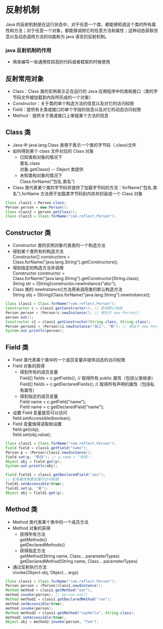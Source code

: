 # 反射机制

Java 的反射机制是在运行状态中，对于任意一个类，都能够知道这个类的所有属性和方法；对于任意一个对象，都能够调用它的任意方法和属性；这种动态获取信息以及动态调用方法的功能称为 java 语言的反射机制。

### java 反射机制的作用

- 用来编写一些通用性较高的代码或者框架的时候使用

## 反射常用对象

- Class：Class 类的实例表示正在运行的 Java 应用程序中的类和接口（类的字节码文件被加载到内存所形成的一个对象）
- Constructor：关于类的单个构造方法的信息以及对它的访问权限
- Field：提供有关类或接口的单个字段的信息以及对它的动态访问权限
- Method：提供关于类或接口上单独某个方法的信息

## Class 类

- Java 中 java.lang.Class 类用于表示一个类的字节码（.class)文件
- 如何得到某个 class 文件对应的 Class 对象
  - 已知类和对象的情况下<br>
    类名.class<br>
    对象.getClass() -- Object 类提供
  - 未知类和对象的情况下<br>
    Class.forName("包名.类名")
- Class 类代表某个类的字节码并提供了加载字节码的方法：forName("包名.类名"),forName 方法用于加载类字节码到内存并封装成一个 Class 对象

```java
Class clazz1 = Person.class;
Person person = new Person();
Class clazz2 = person.getClass();
Class clazz3 = Class.forName("com.reflect.Person");
```

## Constructor 类

- Constructor 类的实例对象代表类的一个构造方法
- 得到某个类所有的构造方法<br>
  Constructor[] constructors = Class.forName("java.lang.String").getConstructors();
- 得到指定的构造方法并调用<br>
  Constructor constructor = Class.forName("java.lang.String").getConstructor(String.class);<br>
  String str = (String)constructor.newInstance("abc");
- Class 类的 newInstance()方法用来调用类的默认构造方法<br>
  String obj = (String)Class.forName("java.lang.String").newInstance();

```java
Class class1 = Class.forName("com.reflect.Person");
Constructor c = class1.getConstructor(); // 获得默认构造
Person person = (Person)c.newInstance(); // 相当于 new Person()
person.eat();
Constructor c1 = class1.getConstructor(String.class, String.class);
Person person1 = (Person)c1.newInstance("张三", "男"); // 相当于 new Person("张三","男")
System.out.println(person);
```

## Field 类

- Field 类代表某个类中的一个成员变量并提供动态的访问权限
- Field 对象的获得
  - 得到所有的成员变量<br>
    Field[] fields = c.getFields(); // 取得所有 public 属性（包括父类继承）<br>
    Field[] fields = c.getDeclaredFields(); // 取得所有声明的属性（包括私有属性）
  - 得到指定的成员变量<br>
    Field name = c.getField("name");<br>
    Field name = c.getDeclaredField("name");
- 设置 Field 变量是否可以访问<br>
  field.setAccessible(boolean);
- Field 变量值得读取和设置<br>
  field.get(obj);<br>
  field.set(obj,value);

```java
Class class1 = Class.forName("com.reflect.Person");
Field field = class1.getField("name");
Person p = (Person)class1.newInstance();
field.set(p, "李四"); // p.name = "李四";
Object obj = field.get(p);
System.out.println(obj);

Field field1 = class1.getDeclaredField("sex");
// 私有属性需要设置可访问权限
field1.setAccessible(true);
field1.set(p, "男");
Object obj = field1.get(p);
```

## Method 类

- Method 类代表某个类中的一个成员方法
- Method 对象的获得
  - 获得所有方法<br>
    getMethods()<br>
    getDeclaredMethods()
  - 获得指定方法<br>
    getMethod(String name, Class<?>... parameterTypes)<br>
    getDeclaredMethod(String name, Class<?>... parameterTypes)
- 通过反射执行方法<br>
  invoke(Object obj, Object... args)

```java
Class class1 = Class.forName("com.reflect.Person");
Person person = (Person)class1.newInstance();
Method method = class1.getMethod("eat");
method.invoke(person); // person.eat()
Method method1 = class1.getDeclaredMethod("run");
method.setAccessible(true);
method.invoke(person);
Method method2 = class1.getMethod("sayHello", String.class);
method2.setAccessible(true);
Object obj = method2.invoke(person, "Tom");
```
